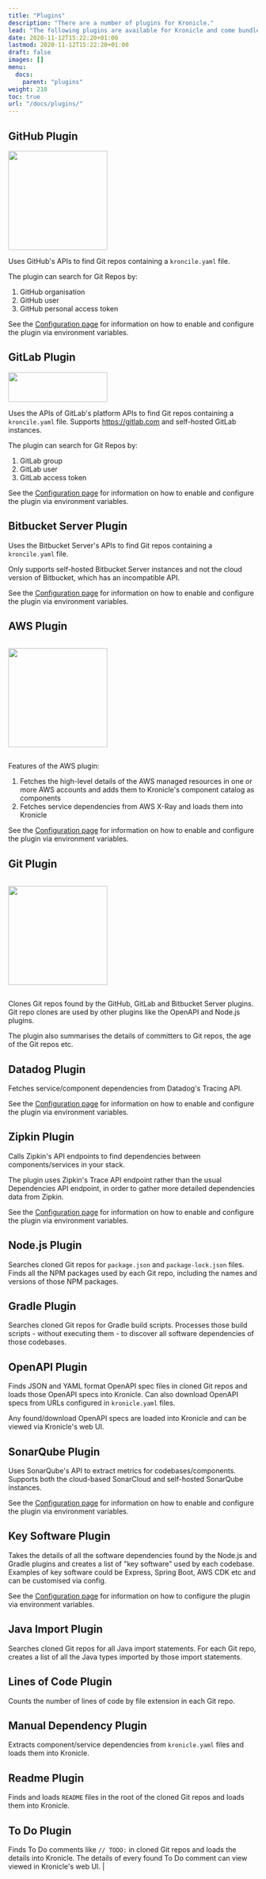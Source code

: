 ```yaml
---
title: "Plugins"
description: "There are a number of plugins for Kronicle."
lead: "The following plugins are available for Kronicle and come bundled in the Docker image for Kronicle's backend service."
date: 2020-11-12T15:22:20+01:00
lastmod: 2020-11-12T15:22:20+01:00
draft: false
images: []
menu:
  docs:
    parent: "plugins"
weight: 210
toc: true
url: "/docs/plugins/"
---
```


## GitHub Plugin

<img src="/images/third-party-logos/github/GitHub_Logo_White.png" width="200">

Uses GitHub's APIs to find Git repos containing a `kroncile.yaml` file.

The plugin can search for Git Repos by:

1. GitHub organisation
2. GitHub user
3. GitHub personal access token

See the [Configuration page](/configuration) for information on how to enable and configure the plugin via environment
variables.


## GitLab Plugin

<img src="/images/third-party-logos/gitlab/gitlab-logo-white-rgb.svg" width="200" height="60">

Uses the APIs of GitLab's platform APIs to find Git repos containing a `kroncile.yaml` file.  Supports
https://gitlab.com and self-hosted GitLab instances.

The plugin can search for Git Repos by:

1. GitLab group
2. GitLab user
3. GitLab access token

See the [Configuration page](/configuration) for information on how to enable and configure the plugin via environment
variables.


## Bitbucket Server Plugin

Uses the Bitbucket Server's APIs to find Git repos containing a `kroncile.yaml` file.

Only supports self-hosted Bitbucket Server instances and not the cloud version of Bitbucket, which has an incompatible
API.

See the [Configuration page](/configuration) for information on how to enable and configure the plugin via environment
variables.


## AWS Plugin

<img src="/images/third-party-logos/aws/powered-by-aws-white.png" width="200" style="margin-top: 15px; margin-bottom: 15px">

Features of the AWS plugin:

1. Fetches the high-level details of the AWS managed resources in one or more AWS accounts and adds them to Kronicle's component catalog as components
2. Fetches service dependencies from AWS X-Ray and loads them into Kronicle

See the [Configuration page](/configuration) for information on how to enable and configure the plugin via environment
variables.


## Git Plugin

<img src="/images/third-party-logos/git/Git-Logo-White.png" width="200" style="margin-top: 15px; margin-bottom: 15px">

Clones Git repos found by the GitHub, GitLab and Bitbucket Server plugins.  Git repo clones are used by other plugins like the OpenAPI and Node.js plugins.

The plugin also summarises the details of committers to Git repos, the age of the Git repos etc.


## Datadog Plugin

Fetches service/component dependencies from Datadog's Tracing API.

See the [Configuration page](/configuration) for information on how to enable and configure the plugin via environment
variables.


## Zipkin Plugin

Calls Zipkin's API endpoints to find dependencies between components/services in your stack.

The plugin uses Zipkin's Trace API endpoint rather than the usual Dependencies API endpoint, in order to gather more
detailed dependencies data from Zipkin.

See the [Configuration page](/configuration) for information on how to enable and configure the plugin via environment
variables.


## Node.js Plugin

Searches cloned Git repos for `package.json` and `package-lock.json` files.  Finds all the NPM packages used by each
Git repo, including the names and versions of those NPM packages.


## Gradle Plugin

Searches cloned Git repos for Gradle build scripts.  Processes those build scripts - without executing them - to
discover all software dependencies of those codebases.


## OpenAPI Plugin

Finds JSON and YAML format OpenAPI spec files in cloned Git repos and loads those OpenAPI specs into Kronicle.  Can
also download OpenAPI specs from URLs configured in `kronicle.yaml` files.

Any found/download OpenAPI specs are loaded into Kronicle and can be viewed via Kronicle's web UI.


## SonarQube Plugin

Uses SonarQube's API to extract metrics for codebases/components.  Supports both the cloud-based SonarCloud and
self-hosted SonarQube instances.

See the [Configuration page](/configuration) for information on how to enable and configure the plugin via environment
variables.


## Key Software Plugin

Takes the details of all the software dependencies found by the Node.js and Gradle plugins and creates a list of
"key software" used by each codebase.  Examples of key software could be Express, Spring Boot, AWS CDK etc and can be
customised via config.

See the [Configuration page](/configuration) for information on how to configure the plugin via environment variables.


## Java Import Plugin

Searches cloned Git repos for all Java import statements.  For each Git repo, creates a list of all the Java types
imported by those import statements.


## Lines of Code Plugin

Counts the number of lines of code by file extension in each Git repo.


## Manual Dependency Plugin

Extracts component/service dependencies from `kronicle.yaml` files and loads them into Kronicle.


## Readme Plugin

Finds and loads `README` files in the root of the cloned Git repos and loads them into Kronicle.


## To Do Plugin

Finds To Do comments like `// TODO:` in cloned Git repos and loads the details into Kronicle.  The details of every
found To Do comment can view viewed in Kronicle's web UI.                                                                                                                                                                                                      |
